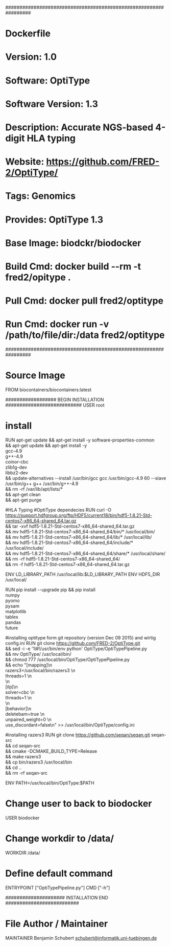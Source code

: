 #################################################################
# Dockerfile
#
# Version:          1.0
# Software:         OptiType
# Software Version: 1.3
# Description:      Accurate NGS-based 4-digit HLA typing
# Website:          https://github.com/FRED-2/OptiType/
# Tags:             Genomics
# Provides:         OptiType 1.3
# Base Image:       biodckr/biodocker
# Build Cmd:        docker build --rm -t fred2/opitype .
# Pull Cmd:         docker pull fred2/optitype
# Run Cmd:          docker run -v /path/to/file/dir:/data fred2/optitype
#################################################################

# Source Image
FROM biocontainers/biocontainers:latest

################## BEGIN INSTALLATION ###########################
USER root

# install
RUN apt-get update && apt-get install -y software-properties-common \
&& apt-get update && apt-get install -y \
    gcc-4.9 \
    g++-4.9 \
    coinor-cbc \
    zlib1g-dev \
    libbz2-dev \
&& update-alternatives --install /usr/bin/gcc gcc /usr/bin/gcc-4.9 60 --slave /usr/bin/g++ g++ /usr/bin/g++-4.9 \
&& rm -rf /var/lib/apt/lists/* \
&& apt-get clean \
&& apt-get purge

#HLA Typing
#OptiType dependecies
RUN curl -O https://support.hdfgroup.org/ftp/HDF5/current18/bin/hdf5-1.8.21-Std-centos7-x86_64-shared_64.tar.gz \
    && tar -xvf hdf5-1.8.21-Std-centos7-x86_64-shared_64.tar.gz \
    && mv hdf5-1.8.21-Std-centos7-x86_64-shared_64/bin/* /usr/local/bin/ \
    && mv hdf5-1.8.21-Std-centos7-x86_64-shared_64/lib/* /usr/local/lib/ \
    && mv hdf5-1.8.21-Std-centos7-x86_64-shared_64/include/* /usr/local/include/ \
    && mv hdf5-1.8.21-Std-centos7-x86_64-shared_64/share/* /usr/local/share/ \
    && rm -rf hdf5-1.8.21-Std-centos7-x86_64-shared_64/ \
    && rm -f hdf5-1.8.21-Std-centos7-x86_64-shared_64.tar.gz

ENV LD_LIBRARY_PATH /usr/local/lib:$LD_LIBRARY_PATH
ENV HDF5_DIR /usr/local/

RUN pip install --upgrade pip && pip install \
    numpy \
    pyomo \
    pysam \
    matplotlib \
    tables \
    pandas \
    future
    
#installing optitype form git repository (version Dec 09 2015) and wirtig config.ini
RUN git clone https://github.com/FRED-2/OptiType.git \
    && sed -i -e '1i#!/usr/bin/env python\' OptiType/OptiTypePipeline.py \
    && mv OptiType/ /usr/local/bin/ \
    && chmod 777 /usr/local/bin/OptiType/OptiTypePipeline.py \
    && echo "[mapping]\n\
razers3=/usr/local/bin/razers3 \n\
threads=1 \n\
\n\
[ilp]\n\
solver=cbc \n\
threads=1 \n\
\n\
[behavior]\n\
deletebam=true \n\
unpaired_weight=0 \n\
use_discordant=false\n" >> /usr/local/bin/OptiType/config.ini

#installing razers3
RUN git clone https://github.com/seqan/seqan.git seqan-src \
    && cd seqan-src \
    && cmake -DCMAKE_BUILD_TYPE=Release \
    && make razers3 \
    && cp bin/razers3 /usr/local/bin \
    && cd .. \
    && rm -rf seqan-src

ENV PATH=/usr/local/bin/OptiType:$PATH

# Change user to back to biodocker
USER biodocker

# Change workdir to /data/
WORKDIR /data/

# Define default command
ENTRYPOINT ["OptiTypePipeline.py"]
CMD ["-h"]

##################### INSTALLATION END ##########################

# File Author / Maintainer
MAINTAINER Benjamin Schubert <schubert@informatik.uni-tuebingen.de>